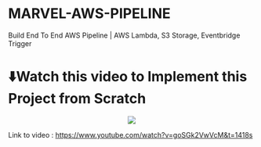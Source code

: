 # MARVEL-AWS-PIPELINE
Build End To End AWS Pipeline | AWS Lambda, S3 Storage, Eventbridge Trigger

# ⬇️Watch this video to Implement this Project from Scratch

<div align="center">
      <a href="https://www.youtube.com/watch?v=goSGk2VwVcM&t=1418s">
         <img src="![DATA (3)](https://github.com/user-attachments/assets/960b90ac-1342-4717-b870-73ac22466bb1)
" style="max-width:100%; height:auto;">
      </a>
</div>

Link to video : https://www.youtube.com/watch?v=goSGk2VwVcM&t=1418s

